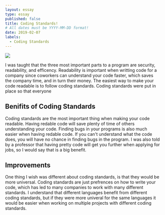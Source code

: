 ```yaml
---
layout: essay
type: essay
published: false
title: Coding Standards!
# All dates must be YYYY-MM-DD format!
date: 2019-02-07
labels:
  - Coding Standards
---
```


<img class="ui centered image" src="../images/codingStandard.jpg">


I was taught that the three most important parts to a program are security, readability, and efficency. Readability is important when writting code for a company since coworkers can understand your code faster, which saves the company time, and in turn their money. The easiest way to make your code readable is to follow coding standards. Coding standards were put in place so that everyone 

## Benifits of Coding Standards

Coding standards are the most important thing when making your code readable. Having redable code will save plenty of time of others understanding your code. Finding bugs in your programs is also much easier when having redable code. If you can't understand what the code does, you will have no chance in finding bugs in the program. I was also told by a professor that having pretty code will get you further when applying for jobs, so I would say that is a big benefit.

## Improvements

One thing I wish was different about coding standards, is that they would be more universal. Coding standards are just prefrences on how to write your code, which has led to many companies to work with many different standards. I understand that different languages benefit from different coding standards, but if they were more univeral for the same languages it would be easier when working on multiple projects with different coding standards. 
